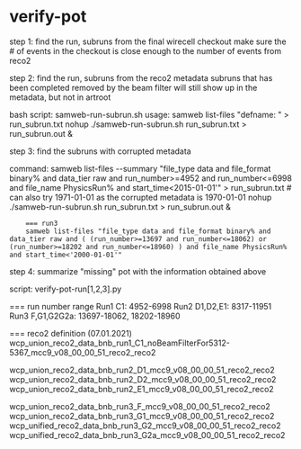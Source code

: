 # verify-pot
step 1: find the run, subruns from the final wirecell checkout
make sure the # of events in the checkout is close enough to the number of events from reco2

step 2: find the run, subruns from the reco2 metadata
subruns that has been completed removed by the beam filter will still show up in the metadata, but not in artroot

bash script: samweb-run-subrun.sh
usage: 
	samweb list-files "defname: <reco2 def>" > run_subrun.txt
	nohup ./samweb-run-subrun.sh run_subrun.txt > run_subrun.out &

step 3: find the subruns with corrupted metadata

command:
	samweb list-files --summary "file_type data and file_format binary% and data_tier raw and run_number>=4952 and run_number<=6998 and file_name PhysicsRun% and start_time<2015-01-01'" > run_subrun.txt  # can also try 1971-01-01 as the corrupted metadata is 1970-01-01
	nohup ./samweb-run-subrun.sh run_subrun.txt > run_subrun.out &

        === run3
        samweb list-files "file_type data and file_format binary% and data_tier raw and ( (run_number>=13697 and run_number<=18062) or (run_number>=18202 and run_number<=18960) ) and file_name PhysicsRun% and start_time<'2000-01-01'"


step 4:	summarize "missing" pot with the information obtained above

script: verify-pot-run[1,2,3].py

=== run number range
Run1 C1: 4952-6998
Run2 D1,D2,E1: 8317-11951
Run3 F,G1,G2G2a: 13697-18062, 18202-18960


=== reco2 definition (07.01.2021)
wcp_union_reco2_data_bnb_run1_C1_noBeamFilterFor5312-5367_mcc9_v08_00_00_51_reco2_reco2

wcp_union_reco2_data_bnb_run2_D1_mcc9_v08_00_00_51_reco2_reco2
wcp_union_reco2_data_bnb_run2_D2_mcc9_v08_00_00_51_reco2_reco2
wcp_union_reco2_data_bnb_run2_E1_mcc9_v08_00_00_51_reco2_reco2

wcp_union_reco2_data_bnb_run3_F_mcc9_v08_00_00_51_reco2_reco2
wcp_union_reco2_data_bnb_run3_G1_mcc9_v08_00_00_51_reco2_reco2
wcp_unified_reco2_data_bnb_run3_G2_mcc9_v08_00_00_51_reco2_reco2
wcp_unified_reco2_data_bnb_run3_G2a_mcc9_v08_00_00_51_reco2_reco2

